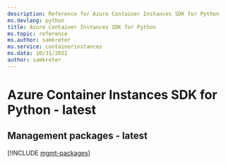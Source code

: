 ```yaml
---
description: Reference for Azure Container Instances SDK for Python
ms.devlang: python
title: Azure Container Instances SDK for Python
ms.topic: reference
ms.author: samkreter
ms.service: containerinstances
ms.data: 10/31/2022
author: samkreter
---
```

# Azure Container Instances SDK for Python - latest

## Management packages - latest
[!INCLUDE [mgmt-packages](container-instances-mgmt-index.md)]